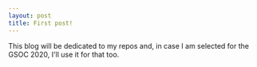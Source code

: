 ```yaml
---
layout: post
title: First post!
---
```

This blog will be dedicated to my repos and, in case I am selected for the GSOC 2020, I'll use it for that too.
